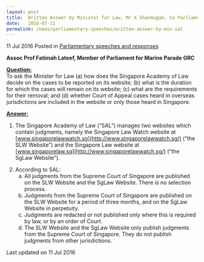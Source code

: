 ```yaml
---
layout: post
title:  Written Answer by Minister for Law, Mr K Shanmugam, to Parliamentary Question on cases reported on the Singapore Academy of Law website
date:   2016-07-11
permalink: /news/parliamentary-speeches/written-answer-by-min-sal
---
```


11 Jul 2016 Posted in [Parliamentary speeches and responses](/news/parliamentary-speeches) 

**Assoc Prof Fatimah Lateef, Member of Parliament for Marine Parade GRC**

**<u>Question: </u>**  
To ask the Minister for Law (a) how does the Singapore Academy of Law decide on the cases to be reported on its website; (b) what is the duration for which the cases will remain on its website; (c) what are the requirements for their removal; and (d) whether Court of Appeal cases heard in overseas jurisdictions are included in the website or only those heard in Singapore.

**<u>Answer:</u>**

1. The Singapore Academy of Law (“SAL”) manages two websites which contain judgments, namely the Singapore Law Watch website at [www.singaporelawwatch.sg](http://www.singaporelawwatch.sg/) (“the SLW Website”) and the Singapore Law website at [www.singaporelaw.sg](http://www.singaporelawwatch.sg/) (“the SgLaw Website”).

<ol start="2">
<li>  According to SAL:
<ol style="list-style-type: lower-alpha">
<li> All judgments from the Supreme Court of Singapore are published on the SLW Website and the SgLaw Website. There is no selection process.</li>
<li>Judgments from the Supreme Court of Singapore are published on the SLW Website for a period of three months, and on the SgLaw Website in perpetuity. </li>
<li>Judgments are redacted or not published only where this is required by law, or by an order of Court. </li>
<li>The SLW Website and the SgLaw Website only publish judgments from the Supreme Court of Singapore. They do not publish judgments from other jurisdictions. </li>

</ol>

</li>
</ol>


<p class="right-side-updated">Last updated on 11 Jul 2016</p> 



